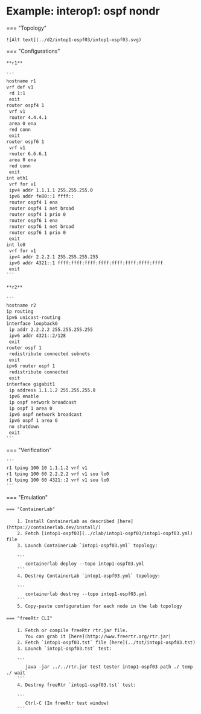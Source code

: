 # Example: interop1: ospf nondr

=== "Topology"

    ![Alt text](../d2/intop1-ospf03/intop1-ospf03.svg)

=== "Configurations"

    **r1**

    ```
    hostname r1
    vrf def v1
     rd 1:1
     exit
    router ospf4 1
     vrf v1
     router 4.4.4.1
     area 0 ena
     red conn
     exit
    router ospf6 1
     vrf v1
     router 6.6.6.1
     area 0 ena
     red conn
     exit
    int eth1
     vrf for v1
     ipv4 addr 1.1.1.1 255.255.255.0
     ipv6 addr fe80::1 ffff::
     router ospf4 1 ena
     router ospf4 1 net broad
     router ospf4 1 prio 0
     router ospf6 1 ena
     router ospf6 1 net broad
     router ospf6 1 prio 0
     exit
    int lo0
     vrf for v1
     ipv4 addr 2.2.2.1 255.255.255.255
     ipv6 addr 4321::1 ffff:ffff:ffff:ffff:ffff:ffff:ffff:ffff
     exit
    ```

    **r2**

    ```
    hostname r2
    ip routing
    ipv6 unicast-routing
    interface loopback0
     ip addr 2.2.2.2 255.255.255.255
     ipv6 addr 4321::2/128
     exit
    router ospf 1
     redistribute connected subnets
     exit
    ipv6 router ospf 1
     redistribute connected
     exit
    interface gigabit1
     ip address 1.1.1.2 255.255.255.0
     ipv6 enable
     ip ospf network broadcast
     ip ospf 1 area 0
     ipv6 ospf network broadcast
     ipv6 ospf 1 area 0
     no shutdown
     exit
    ```

=== "Verification"

    ```
    r1 tping 100 10 1.1.1.2 vrf v1
    r1 tping 100 60 2.2.2.2 vrf v1 sou lo0
    r1 tping 100 60 4321::2 vrf v1 sou lo0
    ```

=== "Emulation"

    === "ContainerLab"

        1. Install ContainerLab as described [here](https://containerlab.dev/install/)  
        2. Fetch [intop1-ospf03](../clab/intop1-ospf03/intop1-ospf03.yml) file  
        3. Launch ContainerLab `intop1-ospf03.yml` topology:  

        ```
           containerlab deploy --topo intop1-ospf03.yml  
        ```
        4. Destroy ContainerLab `intop1-ospf03.yml` topology:  

        ```
           containerlab destroy --topo intop1-ospf03.yml  
        ```
        5. Copy-paste configuration for each node in the lab topology

    === "freeRtr CLI"

        1. Fetch or compile freeRtr rtr.jar file.  
           You can grab it [here](http://www.freertr.org/rtr.jar)  
        2. Fetch `intop1-ospf03.tst` file [here](../tst/intop1-ospf03.tst)  
        3. Launch `intop1-ospf03.tst` test:  

        ```
           java -jar ../../rtr.jar test tester intop1-ospf03 path ./ temp ./ wait
        ```
        4. Destroy freeRtr `intop1-ospf03.tst` test:  

        ```
           Ctrl-C (In freeRtr test window)
        ```

